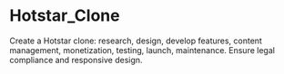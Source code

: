 # Hotstar_Clone
Create a Hotstar clone: research, design, develop features, content management, monetization, testing, launch, maintenance. Ensure legal compliance and responsive design.
